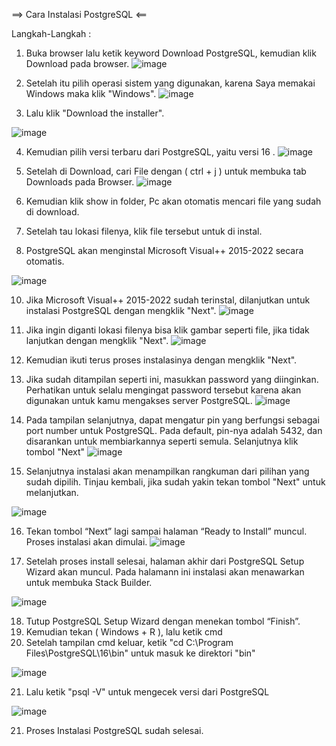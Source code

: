 ==> Cara Instalasi PostgreSQL <==

Langkah-Langkah :

1. Buka browser lalu ketik keyword Download PostgreSQL, kemudian klik Download pada browser.
![image](https://github.com/dvaikhsn/pertemuan1-basis-data/assets/148309065/3db638d2-3476-46c9-a645-31531f681464)

3. Setelah itu pilih operasi sistem yang digunakan, karena Saya memakai Windows maka klik "Windows".
![image](https://github.com/dvaikhsn/pertemuan1-basis-data/assets/148309065/bff8bf86-949c-426c-8645-fbdcbba42180)

4. Lalu klik "Download the installer".

![image](https://github.com/dvaikhsn/pertemuan1-basis-data/assets/148309065/9b739cda-2229-4312-b5f2-3fb338f733d0)

4. Kemudian pilih versi terbaru dari PostgreSQL, yaitu versi 16 .
![image](https://github.com/dvaikhsn/pertemuan1-basis-data/assets/148309065/fc38238b-5576-4408-a062-81d2363a6c21)

6. Setelah di Download, cari File dengan ( ctrl + j ) untuk membuka tab Downloads pada Browser.
![image](https://github.com/dvaikhsn/pertemuan1-basis-data/assets/148309065/aceb1009-acb5-4bec-a464-14648d5b98b4)

7. Kemudian klik show in folder, Pc akan otomatis mencari file yang sudah di download.
8. Setelah tau lokasi filenya, klik file tersebut untuk di instal.
9. PostgreSQL akan menginstal Microsoft Visual++ 2015-2022 secara otomatis. 

![image](https://github.com/dvaikhsn/pertemuan1-basis-data/assets/148309065/2b184cc4-dc21-4a29-9961-d612a9324e88)

10. Jika Microsoft Visual++ 2015-2022 sudah terinstal, dilanjutkan untuk instalasi PostgreSQL dengan mengklik "Next".
![image](https://github.com/dvaikhsn/pertemuan1-basis-data/assets/148309065/8c9b1d33-19dc-4245-85bd-ff0549d546ab)

11. Jika ingin diganti lokasi filenya bisa klik gambar seperti file, jika tidak lanjutkan dengan mengklik "Next".
![image](https://github.com/dvaikhsn/pertemuan1-basis-data/assets/148309065/0a067183-6343-465f-927d-d5f0b166db4d)

12. Kemudian ikuti terus proses instalasinya dengan mengklik "Next".
13. Jika sudah ditampilan seperti ini, masukkan password yang diinginkan. 
    Perhatikan untuk selalu mengingat password tersebut karena akan digunakan untuk kamu mengakses server PostgreSQL.
![image](https://github.com/dvaikhsn/pertemuan1-basis-data/assets/148309065/4318e302-cbba-47ad-9581-bfec7848660f)

14. Pada tampilan selanjutnya, dapat mengatur pin yang berfungsi sebagai port number untuk PostgreSQL. 
    Pada default, pin-nya adalah 5432, dan disarankan untuk membiarkannya seperti semula. Selanjutnya klik tombol "Next"
![image](https://github.com/dvaikhsn/pertemuan1-basis-data/assets/148309065/2f6eb9b7-1656-41a4-8d9d-a668ba7d3e91)

15. Selanjutnya instalasi akan menampilkan rangkuman dari pilihan yang sudah dipilih.
    Tinjau kembali, jika sudah yakin tekan tombol "Next" untuk melanjutkan.

![image](https://github.com/dvaikhsn/pertemuan1-basis-data/assets/148309065/2e438cc1-5181-4aec-80c0-c191d7f0ff7e)

16. Tekan tombol “Next” lagi sampai halaman “Ready to Install” muncul. Proses instalasi akan dimulai.
![image](https://github.com/dvaikhsn/pertemuan1-basis-data/assets/148309065/26208af6-b874-42d4-9c5a-b122f18c709b)

17. Setelah proses install selesai, halaman akhir dari PostgreSQL Setup Wizard akan muncul.
    Pada halamann ini instalasi akan menawarkan untuk membuka Stack Builder.

![image](https://github.com/dvaikhsn/pertemuan1-basis-data/assets/148309065/135885c9-7576-4a0f-aa36-7db9a00ee099)

18. Tutup PostgreSQL Setup Wizard dengan menekan tombol “Finish”.
19. Kemudian tekan ( Windows + R ), lalu ketik cmd
20. Setelah tampilan cmd keluar, ketik "cd C:\Program Files\PostgreSQL\16\bin" untuk masuk ke direktori "bin"

![image](https://github.com/dvaikhsn/pertemuan1-basis-data/assets/148309065/aa873ce9-b794-415c-bc28-643f9839de41)

21. Lalu ketik "psql -V" untuk mengecek versi dari PostgreSQL

![image](https://github.com/dvaikhsn/pertemuan1-basis-data/assets/148309065/d5eb04c2-7af4-4e1f-9ac0-2b77265ac19b)

21. Proses Instalasi PostgreSQL sudah selesai.
